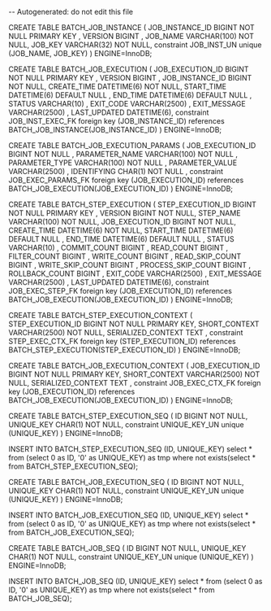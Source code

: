 -- Autogenerated: do not edit this file

CREATE TABLE BATCH_JOB_INSTANCE  (
JOB_INSTANCE_ID BIGINT  NOT NULL PRIMARY KEY ,
VERSION BIGINT ,
JOB_NAME VARCHAR(100) NOT NULL,
JOB_KEY VARCHAR(32) NOT NULL,
constraint JOB_INST_UN unique (JOB_NAME, JOB_KEY)
) ENGINE=InnoDB;

CREATE TABLE BATCH_JOB_EXECUTION  (
JOB_EXECUTION_ID BIGINT  NOT NULL PRIMARY KEY ,
VERSION BIGINT  ,
JOB_INSTANCE_ID BIGINT NOT NULL,
CREATE_TIME DATETIME(6) NOT NULL,
START_TIME DATETIME(6) DEFAULT NULL ,
END_TIME DATETIME(6) DEFAULT NULL ,
STATUS VARCHAR(10) ,
EXIT_CODE VARCHAR(2500) ,
EXIT_MESSAGE VARCHAR(2500) ,
LAST_UPDATED DATETIME(6),
constraint JOB_INST_EXEC_FK foreign key (JOB_INSTANCE_ID)
references BATCH_JOB_INSTANCE(JOB_INSTANCE_ID)
) ENGINE=InnoDB;

CREATE TABLE BATCH_JOB_EXECUTION_PARAMS  (
JOB_EXECUTION_ID BIGINT NOT NULL ,
PARAMETER_NAME VARCHAR(100) NOT NULL ,
PARAMETER_TYPE VARCHAR(100) NOT NULL ,
PARAMETER_VALUE VARCHAR(2500) ,
IDENTIFYING CHAR(1) NOT NULL ,
constraint JOB_EXEC_PARAMS_FK foreign key (JOB_EXECUTION_ID)
references BATCH_JOB_EXECUTION(JOB_EXECUTION_ID)
) ENGINE=InnoDB;

CREATE TABLE BATCH_STEP_EXECUTION  (
STEP_EXECUTION_ID BIGINT  NOT NULL PRIMARY KEY ,
VERSION BIGINT NOT NULL,
STEP_NAME VARCHAR(100) NOT NULL,
JOB_EXECUTION_ID BIGINT NOT NULL,
CREATE_TIME DATETIME(6) NOT NULL,
START_TIME DATETIME(6) DEFAULT NULL ,
END_TIME DATETIME(6) DEFAULT NULL ,
STATUS VARCHAR(10) ,
COMMIT_COUNT BIGINT ,
READ_COUNT BIGINT ,
FILTER_COUNT BIGINT ,
WRITE_COUNT BIGINT ,
READ_SKIP_COUNT BIGINT ,
WRITE_SKIP_COUNT BIGINT ,
PROCESS_SKIP_COUNT BIGINT ,
ROLLBACK_COUNT BIGINT ,
EXIT_CODE VARCHAR(2500) ,
EXIT_MESSAGE VARCHAR(2500) ,
LAST_UPDATED DATETIME(6),
constraint JOB_EXEC_STEP_FK foreign key (JOB_EXECUTION_ID)
references BATCH_JOB_EXECUTION(JOB_EXECUTION_ID)
) ENGINE=InnoDB;

CREATE TABLE BATCH_STEP_EXECUTION_CONTEXT  (
STEP_EXECUTION_ID BIGINT NOT NULL PRIMARY KEY,
SHORT_CONTEXT VARCHAR(2500) NOT NULL,
SERIALIZED_CONTEXT TEXT ,
constraint STEP_EXEC_CTX_FK foreign key (STEP_EXECUTION_ID)
references BATCH_STEP_EXECUTION(STEP_EXECUTION_ID)
) ENGINE=InnoDB;

CREATE TABLE BATCH_JOB_EXECUTION_CONTEXT  (
JOB_EXECUTION_ID BIGINT NOT NULL PRIMARY KEY,
SHORT_CONTEXT VARCHAR(2500) NOT NULL,
SERIALIZED_CONTEXT TEXT ,
constraint JOB_EXEC_CTX_FK foreign key (JOB_EXECUTION_ID)
references BATCH_JOB_EXECUTION(JOB_EXECUTION_ID)
) ENGINE=InnoDB;

CREATE TABLE BATCH_STEP_EXECUTION_SEQ (
ID BIGINT NOT NULL,
UNIQUE_KEY CHAR(1) NOT NULL,
constraint UNIQUE_KEY_UN unique (UNIQUE_KEY)
) ENGINE=InnoDB;

INSERT INTO BATCH_STEP_EXECUTION_SEQ (ID, UNIQUE_KEY) select * from (select 0 as ID, '0' as UNIQUE_KEY) as tmp where not exists(select * from BATCH_STEP_EXECUTION_SEQ);

CREATE TABLE BATCH_JOB_EXECUTION_SEQ (
ID BIGINT NOT NULL,
UNIQUE_KEY CHAR(1) NOT NULL,
constraint UNIQUE_KEY_UN unique (UNIQUE_KEY)
) ENGINE=InnoDB;

INSERT INTO BATCH_JOB_EXECUTION_SEQ (ID, UNIQUE_KEY) select * from (select 0 as ID, '0' as UNIQUE_KEY) as tmp where not exists(select * from BATCH_JOB_EXECUTION_SEQ);

CREATE TABLE BATCH_JOB_SEQ (
ID BIGINT NOT NULL,
UNIQUE_KEY CHAR(1) NOT NULL,
constraint UNIQUE_KEY_UN unique (UNIQUE_KEY)
) ENGINE=InnoDB;

INSERT INTO BATCH_JOB_SEQ (ID, UNIQUE_KEY) select * from (select 0 as ID, '0' as UNIQUE_KEY) as tmp where not exists(select * from BATCH_JOB_SEQ);
